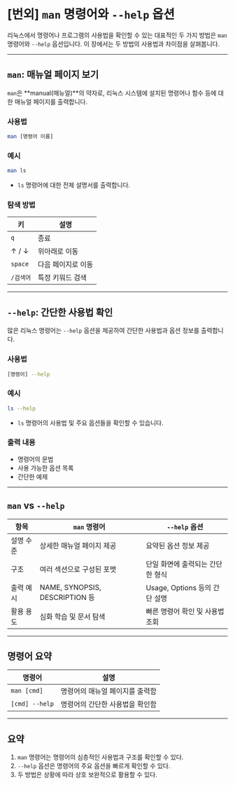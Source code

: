 # [번외] `man` 명령어와 `--help` 옵션

리눅스에서 명령어나 프로그램의 사용법을 확인할 수 있는 대표적인 두 가지 방법은 `man` 명령어와 `--help` 옵션입니다. 이 장에서는 두 방법의 사용법과 차이점을 살펴봅니다.

---

## `man`: 매뉴얼 페이지 보기

`man`은 **manual(매뉴얼)**의 약자로, 리눅스 시스템에 설치된 명령어나 함수 등에 대한 매뉴얼 페이지를 출력합니다.

### 사용법

```bash
man [명령어 이름]
```

### 예시

```bash
man ls
```

- `ls` 명령어에 대한 전체 설명서를 출력합니다.

### 탐색 방법

| 키       | 설명                  |
|----------|-----------------------|
| `q`      | 종료                  |
| ↑ / ↓    | 위아래로 이동         |
| `space`  | 다음 페이지로 이동    |
| `/검색어`| 특정 키워드 검색      |

---

## `--help`: 간단한 사용법 확인

많은 리눅스 명령어는 `--help` 옵션을 제공하여 간단한 사용법과 옵션 정보를 출력합니다.

### 사용법

```bash
[명령어] --help
```

### 예시

```bash
ls --help
```

- `ls` 명령어의 사용법 및 주요 옵션들을 확인할 수 있습니다.

### 출력 내용

- 명령어의 문법
- 사용 가능한 옵션 목록
- 간단한 예제

---

## `man` vs `--help`

| 항목       | `man` 명령어                  | `--help` 옵션                   |
|------------|-------------------------------|----------------------------------|
| 설명 수준  | 상세한 매뉴얼 페이지 제공     | 요약된 옵션 정보 제공           |
| 구조       | 여러 섹션으로 구성된 포맷     | 단일 화면에 출력되는 간단한 형식|
| 출력 예시  | NAME, SYNOPSIS, DESCRIPTION 등| Usage, Options 등의 간단 설명    |
| 활용 용도  | 심화 학습 및 문서 탐색        | 빠른 명령어 확인 및 사용법 조회 |

---

## 명령어 요약

| 명령어        | 설명                          |
|---------------|-------------------------------|
| `man [cmd]`   | 명령어의 매뉴얼 페이지를 출력함 |
| `[cmd] --help`| 명령어의 간단한 사용법을 확인함 |

---

## 요약

1. `man` 명령어는 명령어의 심층적인 사용법과 구조를 확인할 수 있다.
2. `--help` 옵션은 명령어의 주요 옵션을 빠르게 확인할 수 있다.
3. 두 방법은 상황에 따라 상호 보완적으로 활용할 수 있다.

